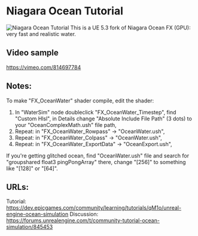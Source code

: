 # Niagara Ocean Tutorial
![Niagara Ocean Tutorial](https://ue-cdn.artstation.com/imgproxy/1kSRVkbimokkNDxfTFPOSonku4DPuw5wxHV2WwJcM5o/filename:OceanTutorial_Banner.png/resizing_type:fill/width:1600/height:200/aHR0cHM6Ly9kMWl2N2RiNDR5aGd4bi5jbG91ZGZyb250Lm5ldC9pbWFnZXMvMjc3ZmU4NTgtNTZlNS00NjE4LWEyYmYtYWRhNDA3YzljYmIwL29jZWFudHV0b3JpYWxfYmFubmVyLnBuZw)
This is a UE 5.3 fork of Niagara Ocean FX (GPU): very fast and realistic water.

## Video sample
https://vimeo.com/814697784

## Notes:
To make "FX_OceanWater" shader compile, edit the shader:

1. In "WaterSim" node doubleclick "FX_OceanWater_Timestep", find "Custom Hlsl", in Details change "Absolute Include File Path" (3 dots) to your "OceanComplexMath.ush" file path,
2. Repeat: in  "FX_OceanWater_Rowpass" -> "OceanWater.ush",
3. Repeat: in "FX_OceanWater_Colpass" -> "OceanWater.ush",
4. Repeat: in "FX_OceanWater_ExportData" -> "OceanExport.ush",

If you're getting glitched ocean, find "OceanWater.ush" file
 and search for "groupshared float3 pingPongArray" there,
change "[256]" to something like "[128]" or "[64]".

## URLs:
Tutorial: https://dev.epicgames.com/community/learning/tutorials/qM1o/unreal-engine-ocean-simulation
Discussion: https://forums.unrealengine.com/t/community-tutorial-ocean-simulation/845453
